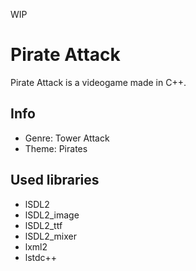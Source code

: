 WIP
# Pirate Attack
Pirate Attack is a videogame made in C++.

## Info
- Genre: Tower Attack
- Theme: Pirates


## Used libraries
- lSDL2
- lSDL2_image
- lSDL2_ttf
- lSDL2_mixer
- lxml2
- lstdc++